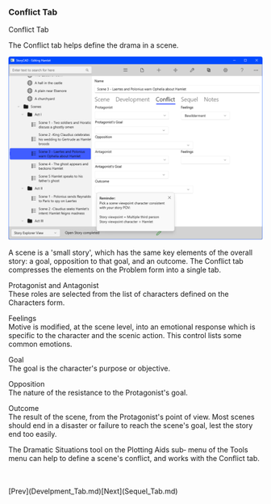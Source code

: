 ### Conflict Tab ###
Conflict Tab <br/>

The Conflict tab helps define the drama in a scene. <br/>

![](Scene-Conflict-Tab.png)

A scene is a 'small story', which has the same key elements of the overall story: a goal,  opposition to that goal, and an outcome.  The Conflict tab compresses the elements on the Problem form into a single tab. <br/>

Protagonist and Antagonist <br/>
These roles are selected from the list of characters defined on the Characters form. <br/>

Feelings <br/>
Motive is modified, at the scene level, into an emotional response which is specific to the character and the scenic action.  This control lists some common emotions. <br/>

Goal <br/>
The goal is the character's purpose or objective. <br/>

Opposition <br/>
The nature of the resistance to the Protagonist's goal. <br/>

Outcome <br/>
The result of the scene, from the Protagonist's point of view.  Most scenes should end in a disaster or failure to reach the scene's goal, lest the story end too easily. <br/>

The Dramatic Situations tool on the Plotting Aids sub‑  menu of the Tools  menu can help to define a scene's conflict, and works with the Conflict tab. <br/>

 <br/>
 <br/>
[Prev](Develpment_Tab.md)[Next](Sequel_Tab.md) <br/>

